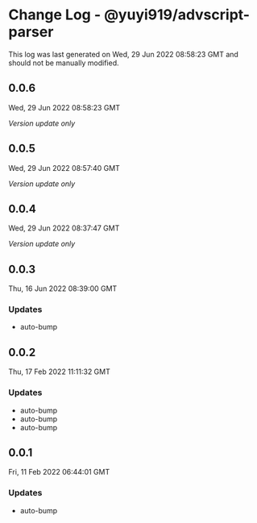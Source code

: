 # Change Log - @yuyi919/advscript-parser

This log was last generated on Wed, 29 Jun 2022 08:58:23 GMT and should not be manually modified.

## 0.0.6
Wed, 29 Jun 2022 08:58:23 GMT

_Version update only_

## 0.0.5
Wed, 29 Jun 2022 08:57:40 GMT

_Version update only_

## 0.0.4
Wed, 29 Jun 2022 08:37:47 GMT

_Version update only_

## 0.0.3
Thu, 16 Jun 2022 08:39:00 GMT

### Updates

- auto-bump

## 0.0.2
Thu, 17 Feb 2022 11:11:32 GMT

### Updates

- auto-bump
- auto-bump
- auto-bump

## 0.0.1
Fri, 11 Feb 2022 06:44:01 GMT

### Updates

- auto-bump

